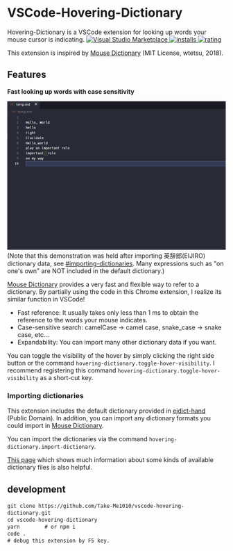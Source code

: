 # VSCode-Hovering-Dictionary

Hovering-Dictionary is a VSCode extension for looking up words your mouse cursor is indicating.
[![Visual Studio Marketplace](https://vsmarketplacebadges.dev/version/Take-Me1010.hovering-dictionary.svg) ![installs](https://vsmarketplacebadges.dev/installs/Take-Me1010.hovering-dictionary.svg) ![rating](https://vsmarketplacebadges.dev/rating/Take-Me1010.hovering-dictionary.svg)](https://marketplace.visualstudio.com/items?itemName=Take-Me1010.hovering-dictionary)

This extension is inspired by [Mouse Dictionary](https://github.com/wtetsu/mouse-dictionary/) (MIT License, wtetsu, 2018).

## Features

**Fast looking up words with case sensitivity**

![demo.gif](https://github.com/Take-Me1010/vscode-hovering-dictionary/blob/main/image/demo.gif?raw=true)
(Note that this demonstration was held after importing 英辞郎(EIJIRO) dictionary data, see [#importing-dictionaries](#importing-dictionaries). Many expressions such as "on one's own" are NOT included in the default dictionary.)

[Mouse Dictionary](https://github.com/wtetsu/mouse-dictionary/) provides a very fast and flexible way to refer to a dictionary.
By partially using the code in this Chrome extension, I realize its similar function in VSCode!

- Fast reference: It usually takes only less than 1 ms to obtain the reference to the words your mouse indicates.
- Case-sensitive search: camelCase -> camel case, snake_case -> snake case, etc...
- Expandability: You can import many other dictionary data if you want.

You can toggle the visibility of the hover by simply clicking the right side button or the command `hovering-dictionary.toggle-hover-visibility`.
I recommend registering this command `hovering-dictionary.toggle-hover-visibility` as a short-cut key.

### Importing dictionaries

This extension includes the default dictionary provided in [ejdict-hand](https://github.com/kujirahand/EJDict) (Public Domain).
In addition, you can import any dictionary formats you could import in [Mouse Dictionary](https://github.com/wtetsu/mouse-dictionary/).

You can import the dictionaries via the command `hovering-dictionary.import-dictionary`.

[This page](https://github.com/wtetsu/mouse-dictionary/wiki/Download-dictionary-data) which shows much information about some kinds of available dictionary files is also helpful.

## development

```shell
git clone https://github.com/Take-Me1010/vscode-hovering-dictionary.git
cd vscode-hovering-dictionary
yarn        # or npm i
code .
# debug this extension by F5 key.
```
